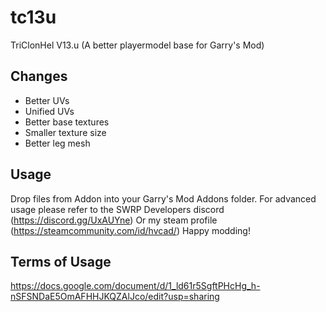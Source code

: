 # tc13u
TriClonHel V13.u (A better playermodel base for Garry's Mod)

## Changes
- Better UVs
- Unified UVs
- Better base textures
- Smaller texture size
- Better leg mesh

## Usage
Drop files from Addon into your Garry's Mod Addons folder.
For advanced usage please refer to the SWRP Developers discord (https://discord.gg/UxAUYne)
Or my steam profile (https://steamcommunity.com/id/hvcad/)
Happy modding!

## Terms of Usage

https://docs.google.com/document/d/1_ld61r5SgftPHcHg_h-nSFSNDaE5OmAFHHJKQZAlJco/edit?usp=sharing
